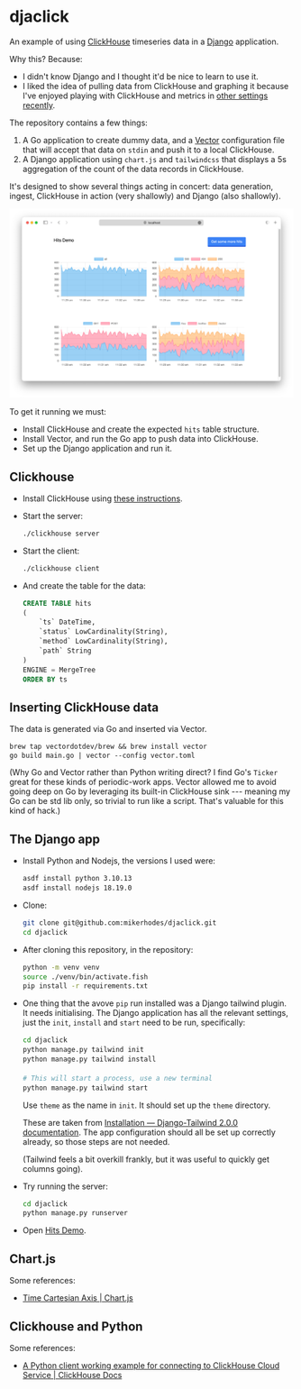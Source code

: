 # djaclick

An example of using [ClickHouse] timeseries data in a [Django] application.

Why this? Because:

- I didn't know Django and I thought it'd be nice to learn to use it.
- I liked the idea of pulling data from ClickHouse and graphing it because I've
  enjoyed playing with ClickHouse and metrics in [other settings recently].

The repository contains a few things:

1. A Go application to create dummy data, and a [Vector] configuration file that
   will accept that data on `stdin` and push it to a local ClickHouse.
2. A Django application using `chart.js` and `tailwindcss` that displays a 5s
   aggregation of the count of the data records in ClickHouse.

It's designed to show several things acting in concert: data generation, ingest,
ClickHouse in action (very shallowly) and Django (also shallowly).

![](images/demo.png)

To get it running we must:

- Install ClickHouse and create the expected `hits` table structure.
- Install Vector, and run the Go app to push data into ClickHouse.
- Set up the Django application and run it.

[Django]: https://www.djangoproject.com/
[ClickHouse]: https://clickhouse.com/
[Vector]: https://vector.dev/
[other settings recently]: https://dx13.co.uk/articles/2023/08/29/journal/

## Clickhouse

- Install ClickHouse using
  [these instructions](https://clickhouse.com/#getting_started).

- Start the server:

  ```sh
  ./clickhouse server
  ```

- Start the client:

  ```sh
  ./clickhouse client
  ```

- And create the table for the data:

  ```sql
  CREATE TABLE hits
  (
      `ts` DateTime,
      `status` LowCardinality(String),
      `method` LowCardinality(String),
      `path` String
  )
  ENGINE = MergeTree
  ORDER BY ts
  ```

## Inserting ClickHouse data

The data is generated via Go and inserted via Vector.

```
brew tap vectordotdev/brew && brew install vector
go build main.go | vector --config vector.toml
```

(Why Go and Vector rather than Python writing direct? I find Go's `Ticker` great
for these kinds of periodic-work apps. Vector allowed me to avoid going deep on
Go by leveraging its built-in ClickHouse sink --- meaning my Go can be std lib
only, so trivial to run like a script. That's valuable for this kind of hack.)

## The Django app

- Install Python and Nodejs, the versions I used were:

  ```sh
  asdf install python 3.10.13
  asdf install nodejs 18.19.0
  ```

- Clone:

  ```sh
  git clone git@github.com:mikerhodes/djaclick.git
  cd djaclick
  ```

- After cloning this repository, in the repository:

  ```sh
  python -m venv venv
  source ./venv/bin/activate.fish
  pip install -r requirements.txt
  ```

- One thing that the avove `pip` run installed was a Django tailwind plugin. It
  needs initialising. The Django application has all the relevant settings, just
  the `init`, `install` and `start` need to be run, specifically:

  ```sh
  cd djaclick
  python manage.py tailwind init
  python manage.py tailwind install

  # This will start a process, use a new terminal
  python manage.py tailwind start
  ```

  Use `theme` as the name in `init`. It should set up the `theme` directory.

  These are taken from
  [Installation — Django-Tailwind 2.0.0 documentation](https://django-tailwind.readthedocs.io/en/latest/installation.html).
  The app configuration should all be set up correctly already, so those steps
  are not needed.

  (Tailwind feels a bit overkill frankly, but it was useful to quickly get
  columns going).

- Try running the server:

  ```sh
  cd djaclick
  python manage.py runserver
  ```

- Open [Hits Demo](http://localhost:8000/hits/).

## Chart.js

Some references:

- [Time Cartesian Axis | Chart.js](https://www.chartjs.org/docs/latest/axes/cartesian/time.html)

## Clickhouse and Python

Some references:

- [A Python client working example for connecting to ClickHouse Cloud Service | ClickHouse Docs](https://clickhouse.com/docs/knowledgebase/python-clickhouse-connect-example)
